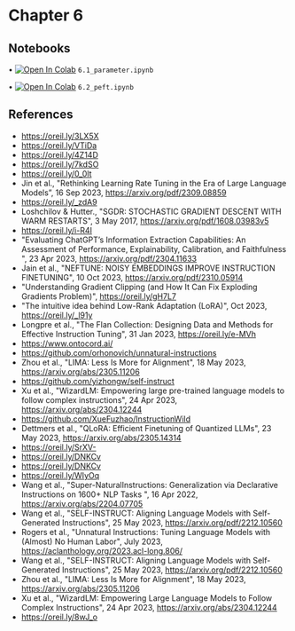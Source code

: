 # Chapter 6

## Notebooks

• [![Open In Colab](https://colab.research.google.com/assets/colab-badge.svg)](https://colab.research.google.com/github/your-repo/designing-llm-apps/blob/main/Chapter06/6.1_parameter.ipynb) `6.1_parameter.ipynb`

• [![Open In Colab](https://colab.research.google.com/assets/colab-badge.svg)](https://colab.research.google.com/github/your-repo/designing-llm-apps/blob/main/Chapter06/6.2_peft.ipynb) `6.2_peft.ipynb`

## References 

* https://oreil.ly/3LX5X
* https://oreil.ly/VTiDa
* https://oreil.ly/4Z14D
* https://oreil.ly/7kdSO
* https://oreil.ly/0_0lt
* Jin et al., "Rethinking Learning Rate Tuning in the Era of Large Language Models”, 16 Sep 2023, https://arxiv.org/pdf/2309.08859 
* https://oreil.ly/_zdA9
* Loshchilov & Hutter., "SGDR: STOCHASTIC GRADIENT DESCENT WITH WARM RESTARTS", 3 May 2017, https://arxiv.org/pdf/1608.03983v5
* https://oreil.ly/i-R4I 
* "Evaluating ChatGPT’s Information Extraction Capabilities: An Assessment of Performance, Explainability, Calibration, and Faithfulness ", 23 Apr 2023, https://arxiv.org/pdf/2304.11633
* Jain et al., "NEFTUNE: NOISY EMBEDDINGS IMPROVE INSTRUCTION FINETUNING", 10 Oct 2023, https://arxiv.org/pdf/2310.05914
* "Understanding Gradient Clipping (and How It Can Fix Exploding Gradients Problem)", https://oreil.ly/gH7L7
* "The intuitive idea behind Low-Rank Adaptation (LoRA)", Oct 2023, https://oreil.ly/_l91y
* Longpre et al., "The Flan Collection: Designing Data and Methods for Effective Instruction Tuning", 31 Jan 2023, https://oreil.ly/e-MVh
* https://www.ontocord.ai/
* https://github.com/orhonovich/unnatural-instructions
* Zhou et al., "LIMA: Less Is More for Alignment", 18 May 2023, https://arxiv.org/abs/2305.11206
* https://github.com/yizhongw/self-instruct
* Xu et al., "WizardLM: Empowering large pre-trained language models to follow complex instructions", 24 Apr 2023, https://arxiv.org/abs/2304.12244
* https://github.com/XueFuzhao/InstructionWild
* Dettmers et al., "QLoRA: Efficient Finetuning of Quantized LLMs", 23 May 2023, https://arxiv.org/abs/2305.14314
* https://oreil.ly/SrXV-
* https://oreil.ly/DNKCv
* https://oreil.ly/DNKCv
* https://oreil.ly/WIyOq
* Wang et al., "Super-NaturalInstructions: Generalization via Declarative Instructions on 1600+ NLP Tasks ", 16 Apr 2022, https://arxiv.org/abs/2204.07705
* Wang et al., "SELF-INSTRUCT: Aligning Language Models with Self-Generated Instructions", 25 May 2023, https://arxiv.org/pdf/2212.10560
* Rogers et al., "Unnatural Instructions: Tuning Language Models with (Almost) No Human Labor", July 2023, https://aclanthology.org/2023.acl-long.806/
* Wang et al., "SELF-INSTRUCT: Aligning Language Models with Self-Generated Instructions", 25 May 2023, https://arxiv.org/pdf/2212.10560
* Zhou et al., "LIMA: Less Is More for Alignment", 18 May 2023, https://arxiv.org/abs/2305.11206
* Xu et al., "WizardLM: Empowering Large Language Models to Follow Complex Instructions", 24 Apr 2023, https://arxiv.org/abs/2304.12244
* https://oreil.ly/8wJ_o
